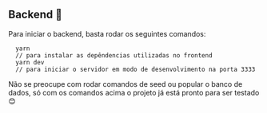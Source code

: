 ## Backend :wrench:

Para iniciar o backend, basta rodar os seguintes comandos:
```
  yarn
  // para instalar as depêndencias utilizadas no frontend
  yarn dev
  // para iniciar o servidor em modo de desenvolvimento na porta 3333
```

Não se preocupe com rodar comandos de seed ou popular o banco de dados, só com os comandos acima o projeto já está pronto para ser testado :blush:
